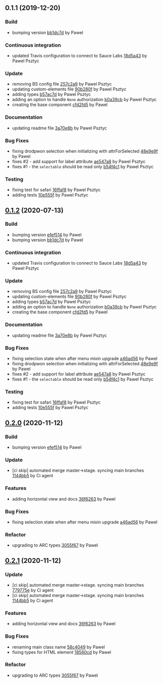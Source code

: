 <a name="0.1.1"></a>
## 0.1.1 (2019-12-20)

### Build

* bumping version [bb1dc7d](https://github.com/advanced-rest-client/authorization-selector/commit/bb1dc7d9e508d5628f62b259793ed98ae992a512) by Pawel


### Continuous integration

* updated Travis configuration to connect to Sauce Labs [18d5a43](https://github.com/advanced-rest-client/authorization-selector/commit/18d5a43d2dee14d5f8ad24861ebfbe341cd06905) by Pawel Psztyc


### Update

* removing BS config file [257c2a9](https://github.com/advanced-rest-client/authorization-selector/commit/257c2a9e5e00e6b41ea63e1a5e183afbe9d86b28) by Pawel Psztyc
* updating custom-elements file [90b280f](https://github.com/advanced-rest-client/authorization-selector/commit/90b280fe1044ced9a3db2650c006fef5d3c1a601) by Pawel Psztyc
* adding types [b57ac7d](https://github.com/advanced-rest-client/authorization-selector/commit/b57ac7df2949aa8caff928028fddc7da7fa478f4) by Pawel Psztyc
* adding an option to handle `None` authorization [b0a39cb](https://github.com/advanced-rest-client/authorization-selector/commit/b0a39cb692499d40ae7f2802bff162c23dd7dd8b) by Pawel Psztyc
* creating the base component [cfd2fd5](https://github.com/advanced-rest-client/authorization-selector/commit/cfd2fd5bcf7dde4479381016215ea5b47d02b05d) by Pawel


### Documentation

* updating readme file [3a70e8b](https://github.com/advanced-rest-client/authorization-selector/commit/3a70e8b6c385b903fe11df5453b24c35d16e953f) by Pawel Psztyc


### Bug Fixes

* fixing drodpwon selection when initializing with attrForSelected [48e9e9f](https://github.com/advanced-rest-client/authorization-selector/commit/48e9e9ff4561b5d58eb449e239fd8f6696c78479) by Pawel
* fixes #2 - add support for label attribute [ae547a8](https://github.com/advanced-rest-client/authorization-selector/commit/ae547a8d5b9ae03460875d0cc47debf33ebc4f26) by Pawel Psztyc
* fixes #1 - the `selectable` should be read only [b54f4c1](https://github.com/advanced-rest-client/authorization-selector/commit/b54f4c14564200487e196fd012ba1442546b8cbe) by Pawel Psztyc


### Testing

* fixing test for safari [16ffaf8](https://github.com/advanced-rest-client/authorization-selector/commit/16ffaf87eac81da7e8715f57148cc1f600661e18) by Pawel Psztyc
* adding tests [10e555f](https://github.com/advanced-rest-client/authorization-selector/commit/10e555f3de1506ea061d6e4a25b0cac3a8475369) by Pawel Psztyc


<a name="0.1.2"></a>
## [0.1.2](https://github.com/advanced-rest-client/authorization-selector/compare/0.1.0...0.1.2) (2020-07-13)

### Build

* bumping version [efef514](https://github.com/advanced-rest-client/authorization-selector/commit/efef514ab761d5ca177e32647482971aee33d6bd) by Pawel
* bumping version [bb1dc7d](https://github.com/advanced-rest-client/authorization-selector/commit/bb1dc7d9e508d5628f62b259793ed98ae992a512) by Pawel


### Continuous integration

* updated Travis configuration to connect to Sauce Labs [18d5a43](https://github.com/advanced-rest-client/authorization-selector/commit/18d5a43d2dee14d5f8ad24861ebfbe341cd06905) by Pawel Psztyc


### Update

* removing BS config file [257c2a9](https://github.com/advanced-rest-client/authorization-selector/commit/257c2a9e5e00e6b41ea63e1a5e183afbe9d86b28) by Pawel Psztyc
* updating custom-elements file [90b280f](https://github.com/advanced-rest-client/authorization-selector/commit/90b280fe1044ced9a3db2650c006fef5d3c1a601) by Pawel Psztyc
* adding types [b57ac7d](https://github.com/advanced-rest-client/authorization-selector/commit/b57ac7df2949aa8caff928028fddc7da7fa478f4) by Pawel Psztyc
* adding an option to handle `None` authorization [b0a39cb](https://github.com/advanced-rest-client/authorization-selector/commit/b0a39cb692499d40ae7f2802bff162c23dd7dd8b) by Pawel Psztyc
* creating the base component [cfd2fd5](https://github.com/advanced-rest-client/authorization-selector/commit/cfd2fd5bcf7dde4479381016215ea5b47d02b05d) by Pawel


### Documentation

* updating readme file [3a70e8b](https://github.com/advanced-rest-client/authorization-selector/commit/3a70e8b6c385b903fe11df5453b24c35d16e953f) by Pawel Psztyc


### Bug Fixes

* fixing selection state when after menu mixin upgrade [a46ad56](https://github.com/advanced-rest-client/authorization-selector/commit/a46ad5673f3994343f06c867ab427e7c455529ae) by Pawel
* fixing drodpwon selection when initializing with attrForSelected [48e9e9f](https://github.com/advanced-rest-client/authorization-selector/commit/48e9e9ff4561b5d58eb449e239fd8f6696c78479) by Pawel
* fixes #2 - add support for label attribute [ae547a8](https://github.com/advanced-rest-client/authorization-selector/commit/ae547a8d5b9ae03460875d0cc47debf33ebc4f26) by Pawel Psztyc
* fixes #1 - the `selectable` should be read only [b54f4c1](https://github.com/advanced-rest-client/authorization-selector/commit/b54f4c14564200487e196fd012ba1442546b8cbe) by Pawel Psztyc


### Testing

* fixing test for safari [16ffaf8](https://github.com/advanced-rest-client/authorization-selector/commit/16ffaf87eac81da7e8715f57148cc1f600661e18) by Pawel Psztyc
* adding tests [10e555f](https://github.com/advanced-rest-client/authorization-selector/commit/10e555f3de1506ea061d6e4a25b0cac3a8475369) by Pawel Psztyc


<a name="0.2.0"></a>
## [0.2.0](https://github.com/advanced-rest-client/authorization-selector/compare/0.1.1...0.2.0) (2020-11-12)

### Build

* bumping version [efef514](https://github.com/advanced-rest-client/authorization-selector/commit/efef514ab761d5ca177e32647482971aee33d6bd) by Pawel


### Update

* [ci skip] automated merge master->stage. syncing main branches [1144bb5](https://github.com/advanced-rest-client/authorization-selector/commit/1144bb583e6a7976ad480b26ddaa4bfa9663f394) by Ci agent


### Features

* adding horizontal view and docs [36f6263](https://github.com/advanced-rest-client/authorization-selector/commit/36f626379df1203b54e421ee22c05611756828df) by Pawel


### Bug Fixes

* fixing selection state when after menu mixin upgrade [a46ad56](https://github.com/advanced-rest-client/authorization-selector/commit/a46ad5673f3994343f06c867ab427e7c455529ae) by Pawel


### Refactor

* upgrading to ARC types [3055f67](https://github.com/advanced-rest-client/authorization-selector/commit/3055f67ff514d8ff19783239c5dcd9c14e16302c) by Pawel


<a name="0.2.1"></a>
## [0.2.1](https://github.com/advanced-rest-client/authorization-selector/compare/0.1.2...0.2.1) (2020-11-12)

### Update

* [ci skip] automated merge master->stage. syncing main branches [779775e](https://github.com/advanced-rest-client/authorization-selector/commit/779775e837f6931ea0fd6af729ab002a2f397b31) by Ci agent
* [ci skip] automated merge master->stage. syncing main branches [1144bb5](https://github.com/advanced-rest-client/authorization-selector/commit/1144bb583e6a7976ad480b26ddaa4bfa9663f394) by Ci agent


### Features

* adding horizontal view and docs [36f6263](https://github.com/advanced-rest-client/authorization-selector/commit/36f626379df1203b54e421ee22c05611756828df) by Pawel


### Bug Fixes

* renaming main class name [58c4049](https://github.com/advanced-rest-client/authorization-selector/commit/58c4049b011ec5146351245d8265440777f90c93) by Pawel
* fixing types for HTML element [18560cd](https://github.com/advanced-rest-client/authorization-selector/commit/18560cd9dadebb4f9ab4d29a8518680af63a8b8f) by Pawel


### Refactor

* upgrading to ARC types [3055f67](https://github.com/advanced-rest-client/authorization-selector/commit/3055f67ff514d8ff19783239c5dcd9c14e16302c) by Pawel


